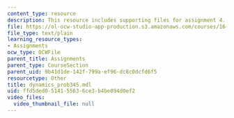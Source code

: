 ```yaml
---
content_type: resource
description: This resource includes supporting files for assignment 4.
file: https://ol-ocw-studio-app-production.s3.amazonaws.com/courses/16-423j-aerospace-biomedical-and-life-support-engineering-spring-2006/ffd5ded0514155636ce3b4be894d0ef2_dynamics_prob345.mdl
file_type: text/plain
learning_resource_types:
- Assignments
ocw_type: OCWFile
parent_title: Assignments
parent_type: CourseSection
parent_uid: 9b41d1de-142f-799a-ef96-dc8c0dcfd6f5
resourcetype: Other
title: dynamics_prob345.mdl
uid: ffd5ded0-5141-5563-6ce3-b4be894d0ef2
video_files:
  video_thumbnail_file: null
---
```

